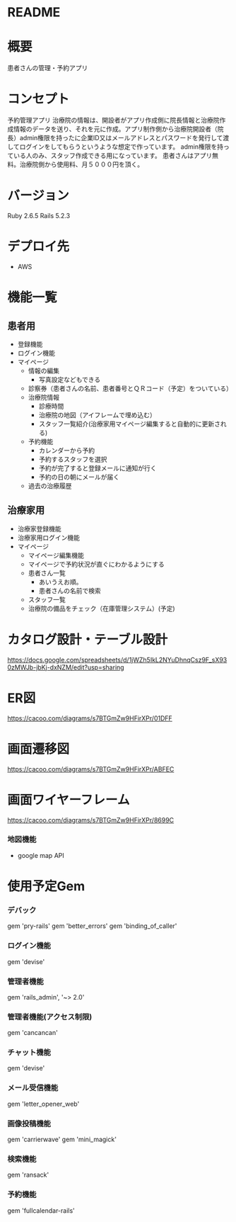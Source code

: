 # README
#
# 概要
患者さんの管理・予約アプリ
# コンセプト
予約管理アプリ
治療院の情報は、開設者がアプリ作成側に院長情報と治療院作成情報のデータを送り、それを元に作成。アプリ制作側から治療院開設者（院長）admin権限を持ったに企業ID又はメールアドレスとパスワードを発行して渡してログインをしてもらうというような想定で作っています。
admin権限を持っている人のみ、スタッフ作成できる用になっています。
患者さんはアプリ無料。治療院側から使用料、月５０００円を頂く。
# バージョン
Ruby 2.6.5 Rails 5.2.3
# デプロイ先
  - AWS
# 機能一覧
  ## 患者用 
  - 登録機能
  - ログイン機能
  - マイページ
    - 情報の編集
      - 写真設定などもできる
    - 診察券（患者さんの名前、患者番号とＱＲコード（予定）をついている）
    - 治療院情報
      - 診療時間
      - 治療院の地図（アイフレームで埋め込む）
      - スタッフ一覧紹介(治療家用マイページ編集すると自動的に更新される)
    - 予約機能
      - カレンダーから予約
      - 予約するスタッフを選択
      - 予約が完了すると登録メールに通知が行く
      - 予約の日の朝にメールが届く
    - 過去の治療履歴
  ## 治療家用
  - 治療家登録機能
  - 治療家用ログイン機能
  - マイページ
    - マイページ編集機能
    - マイページで予約状況が直ぐにわかるようにする
    - 患者さん一覧
      - あいうえお順。
      - 患者さんの名前で検索
    - スタッフ一覧
    - 治療院の備品をチェック（在庫管理システム）(予定)
  # カタログ設計・テーブル設計
  https://docs.google.com/spreadsheets/d/1jWZh5IkL2NYuDhnqCsz9F_sX930zMWJb-jbKj-dxNZM/edit?usp=sharing

  # ER図
  https://cacoo.com/diagrams/s7BTGmZw9HFirXPr/01DFF
  # 画面遷移図
  https://cacoo.com/diagrams/s7BTGmZw9HFirXPr/ABFEC
  # 画面ワイヤーフレーム
  https://cacoo.com/diagrams/s7BTGmZw9HFirXPr/8699C
  ### 地図機能
  - google map API
  # 使用予定Gem
  ### デバック
  gem 'pry-rails'
  gem 'better_errors'
  gem 'binding_of_caller'
  ### ログイン機能
  gem 'devise'
  ### 管理者機能
  gem 'rails_admin', '~> 2.0'
  ### 管理者機能(アクセス制限)
  gem 'cancancan'
  ### チャット機能
  gem 'devise'
  ### メール受信機能
  gem 'letter_opener_web'
  ### 画像投稿機能
  gem 'carrierwave'
  gem 'mini_magick'
  ### 検索機能
  gem 'ransack'
  ### 予約機能
  gem 'fullcalendar-rails'
